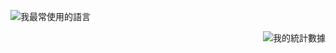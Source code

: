 <html>
<body>
<p align="left"><img src="https://github-readme-stats.vercel.app/api/top-langs/?username=vincentwang0905&show_icons=true&theme=gruvbox&locale=cn" alt="我最常使用的語言"></p>
<p align="right"><img src="https://github-readme-stats.vercel.app/api ?username=vincentwang0905&show_icons=true&theme=gruvbox&locale=cn" alt="我的統計數據"></p>
</body>
</html>
